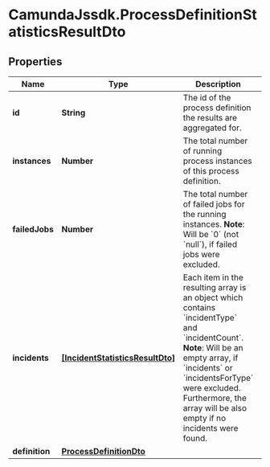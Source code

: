 # CamundaJssdk.ProcessDefinitionStatisticsResultDto

## Properties

Name | Type | Description | Notes
------------ | ------------- | ------------- | -------------
**id** | **String** | The id of the process definition the results are aggregated for. | [optional] 
**instances** | **Number** | The total number of running process instances of this process definition. | [optional] 
**failedJobs** | **Number** | The total number of failed jobs for the running instances. **Note**: Will be &#x60;0&#x60; (not &#x60;null&#x60;), if failed jobs were excluded. | [optional] 
**incidents** | [**[IncidentStatisticsResultDto]**](IncidentStatisticsResultDto.md) | Each item in the resulting array is an object which contains &#x60;incidentType&#x60; and &#x60;incidentCount&#x60;. **Note**: Will be an empty array, if &#x60;incidents&#x60; or &#x60;incidentsForType&#x60; were excluded. Furthermore, the array will be also empty if no incidents were found. | [optional] 
**definition** | [**ProcessDefinitionDto**](ProcessDefinitionDto.md) |  | [optional] 



